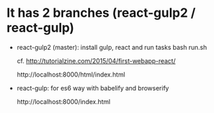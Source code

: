 # It has 2 branches (react-gulp2 / react-gulp) 

- react-gulp2 (master):
	install gulp, react and run tasks
	bash run.sh
	
	cf. http://tutorialzine.com/2015/04/first-webapp-react/
	
	http://localhost:8000/html/index.html
	 
- react-gulp: 
	for es6 way with babelify and browserify

	http://localhost:8000/index.html
	
